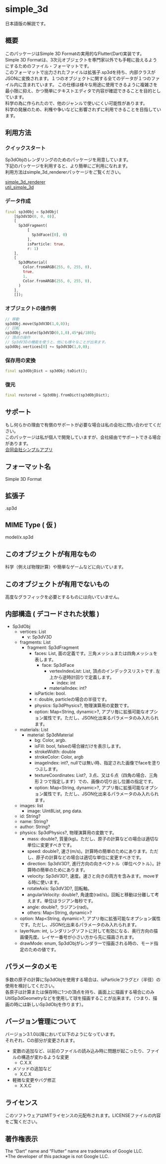 # simple_3d

日本語版の解説です。

## 概要
このパッケージはSimple 3D Formatの実用的なFlutter(Dart)実装です。  
Simple 3D Formatは、3次元オブジェクトを専門家以外でも手軽に扱えるようにするためのファイル・フォーマットです。  
このフォーマットで出力されたファイルは拡張子.sp3dを持ち、内部クラスがJSONに変換されます。１つのオブジェクトに関する全てのデータが１つのファイル内に含まれています。
この仕様は様々な用途に使用できるように複雑さを最小限に抑え、かつ簡単にテキストエディタで内容が確認できることを目的としています。  
科学の為に作られたので、他のジャンルで使いにくい可能性があります。  
科学の発展のため、利権や争いなどに影響されずに利用できることを目指しています。

## 利用方法
### クイックスタート
Sp3dObjのレンダリングのためのパッケージを用意しています。  
下記のパッケージを利用すると、より簡単にご利用になれます。  
利用方法はsimple_3d_rendererパッケージをご覧ください。  

[simple_3d_renderer](https://pub.dev/packages/simple_3d_renderer)  
[util_simple_3d](https://pub.dev/packages/util_simple_3d)

### データ作成
```dart
final sp3dObj = Sp3dObj(
    [Sp3dV3D(0, 0, 0)],
    [
      Sp3dFragment(
          [
            Sp3dFace([0], 0)
          ],
          isParticle: true,
          r: 1)
    ],
    [
      Sp3dMaterial(
        Color.fromARGB(255, 0, 255, 0),
        true,
        1,
        Color.fromARGB(255, 0, 255, 0),
      )
    ],
    []);
```
### オブジェクトの操作例
```dart
// 移動
sp3dObj.move(Sp3dV3D(1,0,0));
// 回転
sp3dObj.rotate(Sp3dV3D(0,1,0),45*pi/180);
// 頂点の操作
// Sp3dV3Dの機能を使うと、他にも様々なことが出来ます。
sp3dObj.vertices[0] += Sp3dV3D(1,0,0);
```
### 保存用の変換
```dart
final sp3dObjDict = sp3dObj.toDict();
```
### 復元
```dart
final restored = Sp3dObj.fromDict(sp3dObjDict);
```

## サポート
もし何らかの理由で有償のサポートが必要な場合は私の会社に問い合わせてください。  
このパッケージは私が個人で開発していますが、会社経由でサポートできる場合があります。  
[合同会社シンプルアプリ](https://simpleappli.com/index.html)  

## フォーマット名
Simple 3D Format

## 拡張子
.sp3d

## MIME Type ( 仮 )
model/x.sp3d

## このオブジェクトが有用なもの
科学（例えば物理計算）や簡単なゲームなどに向いています。

## このオブジェクトが有用でないもの
高度なグラフィックを必要とするものには向いていません。

## 内部構造 ( デコードされた状態 )
- Sp3dObj
    - vertices: List
        - v: Sp3dV3D
    - fragments: List
        - fragment: Sp3dFragment
            - faces: List, 面の定義です。三角メッシュまたは四角メッシュを表します。
                - face: Sp3dFace
                    - vertexIndexList: List, 頂点のインデックスリストです. 左上から逆時計回りで定義します。
                        - index: int
                    - materialIndex: int?
            - isParticle: bool.
            - r: double, particleの場合の半径です。
            - physics: Sp3dPhysics?, 物理演算用の変数です。
            - option: Map<String, dynamic>?, アプリ毎に拡張可能なオプション属性です。ただし、JSON化出来るパラメータのみ入れられます。
    - materials: List
        - material: Sp3dMaterial
            - bg: Color, argb.
            - isFill: bool, falseの場合線だけを表示します。
            - strokeWidth: double
            - strokeColor: Color, argb
            - imageIndex: int?, nullでは無い時、指定された画像でfaceを塗りつぶします。
            - textureCoordinates: List?, ３点、又は６点（四角の場合、三角形２つで指定します）での、画像の切り出し位置の指定です。 
            - option: Map<String, dynamic>?, アプリ毎に拡張可能なオプション属性です。ただし、JSON化出来るパラメータのみ入れられます。
    - images: list
        - image: Uint8List, png data.
    - id: String?
    - name: String?
    - author: String?
    - physics: Sp3dPhysics?, 物理演算用の変数です。
        - mass: double?, 質量(kg)。ただし、原子の計算などの場合は適切な単位に変更すべきです。
        - speed: double?, 速さ(m/s)。計算時の簡単のためにあります。ただし、原子の計算などの場合は適切な単位に変更すべきです。
        - direction: Sp3dV3D?, 進行方向の向きベクトル（単位ベクトル）。計算時の簡単のためにあります。
        - velocity: Sp3dV3D?, 速度。速さと向きの両方を含みます。moveする時に使います。
        - rotateAxis: Sp3dV3D?, 回転軸。
        - angularVelocity: double?, 角速度(rad/s)。回転と移動は分離して考えます。単位はラジアン毎秒です。
        - angle: double?, ラジアン(rad)。
        - others: Map<String, dynamic>?
    - option: Map<String, dynamic>?, アプリ毎に拡張可能なオプション属性です。ただし、JSON化出来るパラメータのみ入れられます。
    - layerNum: int, レンダリングソフトに対して有効になる、奥行方向の描画優先度。レイヤー番号が小さい方から先に描画されます。
    - drawMode: enum, Sp3dObjがレンダラーで描画される時の、モード指定のための値です。 

## パラメータのメモ
多数の原子の計算にSp3dObjを使用する場合は、isParticleフラグとr（半径）の使用を検討してください。  
各原子は計算または保存時に1つの頂点を持ち、画面上に描画する場合にのみUtilSp3dGeometryなどを使用して球を描画することが出来ます。（つまり、描画の時には新しいSp3dObjを作ります）。  

## バージョン管理について
バージョン3.1.0以降において以下のようになっています。  
それぞれ、Cの部分が変更されます。
- 変数の追加など、以前のファイルの読み込み時に問題が起こったり、ファイルの構造が変わるような変更 
  - C.X.X
- メソッドの追加など 
  - X.C.X
- 軽微な変更やバグ修正 
  - X.X.C
    
## ライセンス
このソフトウェアはMITライセンスの元配布されます。LICENSEファイルの内容をご覧ください。

## 著作権表示
The “Dart” name and “Flutter” name are trademarks of Google LLC.  
*The developer of this package is not Google LLC.